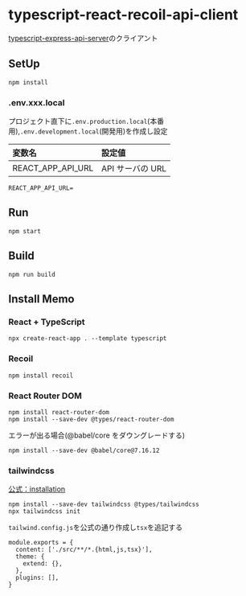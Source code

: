 # typescript-react-recoil-api-client

[typescript-express-api-server](https://github.com/hironomiu/typescript-express-api-server)のクライアント

## SetUp

```
npm install
```

### .env.xxx.local

プロジェクト直下に`.env.production.local`(本番用),`.env.development.local`(開発用)を作成し設定

| 変数名            | 設定値           |
| :---------------- | :--------------- |
| REACT_APP_API_URL | API サーバの URL |

```
REACT_APP_API_URL=
```

## Run

```
npm start
```

## Build

```
npm run build
```

## Install Memo

### React + TypeScript

```
npx create-react-app . --template typescript
```

### Recoil

```
npm install recoil
```

### React Router DOM

```
npm install react-router-dom
npm install --save-dev @types/react-router-dom
```

エラーが出る場合(@babel/core をダウングレードする)

```
npm install --save-dev @babel/core@7.16.12
```

### tailwindcss

[公式：installation](https://tailwindcss.com/docs/installation)

```
npm install --save-dev tailwindcss @types/tailwindcss
npx tailwindcss init
```

`tailwind.config.js`を公式の通り作成し`tsx`を追記する

```
module.exports = {
  content: ['./src/**/*.{html,js,tsx}'],
  theme: {
    extend: {},
  },
  plugins: [],
}
```
